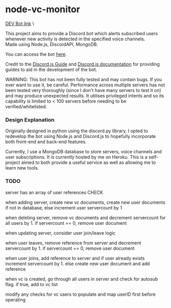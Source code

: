 # node-vc-monitor

[DEV Bot link](https://discord.com/api/oauth2/authorize?client_id=872840310097584159&permissions=3088&scope=bot) \

This project aims to provide a Discord bot which alerts subscribed users
whenever new activity is detected in the specified voice channels.\
Made using Node.js, DiscordAPI, MongoDB.

You can access the bot [here](https://discord.com/api/oauth2/authorize?client_id=859728389883953163&permissions=142480&scope=bot).

Credit to the [Discord.js Guide](https://discordjs.guide/ "Discord.js Guide
Homepage") and [Discord.js documentation](https://discord.js.org/#/docs/main/stable/general/welcome
"Discord.js documentation") for providing guides to aid in the development of
the bot.

WARNING: This bot has not been fully tested and may contain bugs. If you ever
want to use it, be careful. Performance across multiple servers has not been
tested very thoroughly (since I don't have many servers to test it on) and may
produce unexpected results. It utilises privileged intents and so its capability
is limited to < 100 servers before needing to be verified/whitelisted.

### Design Explanation
Originally designed in python using the discord.py library, I opted to redevelop the bot using Node.js and Discord.js to hopefully incorporate both front-end and back-end features.

Currently, I use a MongoDB database to store servers, voice channels and user subscriptions. It is currently hosted by me on Heroku. This is a self-project aimed to both provide a useful service as well as
allowing me to learn new tools.

### TODO
server has an array of user references CHECK

when adding server, create new vc documents, create new user documents if not in
database, else increment user servercount by 1

when deleting server, remove vc documents and decrement servercount for all
users by 1. if servercount == 0, remove user document

when updating server, consider user join/leave logic

when user leaves, remove reference from server and decrement servercount by 1.
if servercount == 0, remove user document

when user joins, add reference to server and if user already exists increment
servercount by 1. else create new user document and add reference

when vc is created, go through all users in server and check for autosub flag.
if true, add to vc list

modify any checks for vc users to populate and map userID first before operating